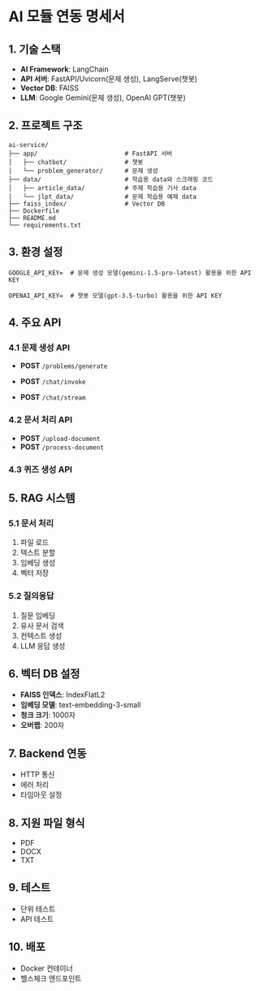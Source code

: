 # AI 모듈 연동 명세서

## 1. 기술 스택

- **AI Framework**: LangChain
- **API 서버**: FastAPI/Uvicorn(문제 생성), LangServe(챗봇)
- **Vector DB**: FAISS
- **LLM**: Google Gemini(문제 생성), OpenAI GPT(챗봇)

## 2. 프로젝트 구조

```
ai-service/
├── app/                        # FastAPI 서버
│   ├── chatbot/                # 챗봇
│   └── problem_generator/      # 문제 생성
├── data/                       # 학습용 data와 스크래핑 코드
│   ├── article_data/           # 주제 학습용 기사 data
│   └── jlpt_data/              # 문제 학습용 예제 data
├── faiss_index/                # Vector DB
├── Dockerfile
├── README.md
└── requirements.txt
```

## 3. 환경 설정

```env
GOOGLE_API_KEY=  # 문제 생성 모델(gemini-1.5-pro-latest) 활용을 위한 API KEY

OPENAI_API_KEY=  # 챗봇 모델(gpt-3.5-turbo) 활용을 위한 API KEY
```

## 4. 주요 API

### 4.1 문제 생성 API

- **POST** `/problems/generate`

- **POST** `/chat/invoke`
- **POST** `/chat/stream`

### 4.2 문서 처리 API

- **POST** `/upload-document`
- **POST** `/process-document`

### 4.3 퀴즈 생성 API

## 5. RAG 시스템

### 5.1 문서 처리

1. 파일 로드
2. 텍스트 분할
3. 임베딩 생성
4. 벡터 저장

### 5.2 질의응답

1. 질문 임베딩
2. 유사 문서 검색
3. 컨텍스트 생성
4. LLM 응답 생성

## 6. 벡터 DB 설정

- **FAISS 인덱스**: IndexFlatL2
- **임베딩 모델**: text-embedding-3-small
- **청크 크기**: 1000자
- **오버랩**: 200자

## 7. Backend 연동

- HTTP 통신
- 에러 처리
- 타임아웃 설정

## 8. 지원 파일 형식

- PDF
- DOCX
- TXT

## 9. 테스트

- 단위 테스트
- API 테스트

## 10. 배포

- Docker 컨테이너
- 헬스체크 엔드포인트

